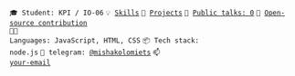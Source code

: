 <code>🎓 Student: KPI / IO-06</code>
<code>💡 [Skills](SKILLS.md)</code>
<code>🧻 [Projects](PROJECTS.md)</code>
<code>📢 [Public talks: 0](TALKS.md)</code>
<code>👀 [Open-source contribution](CONTRIBUTION.md)</code><br>
<code>🧑‍💻 Languages: JavaScript, HTML, CSS</code>
<code>📦 Tech stack: node.js</code>
<code>💬 telegram: [@mishakolomiets]([https://t.me/mishakolomiets])</code>
<code>📫 [your-email](mishakolomiets355@gmail.coml)</code>

